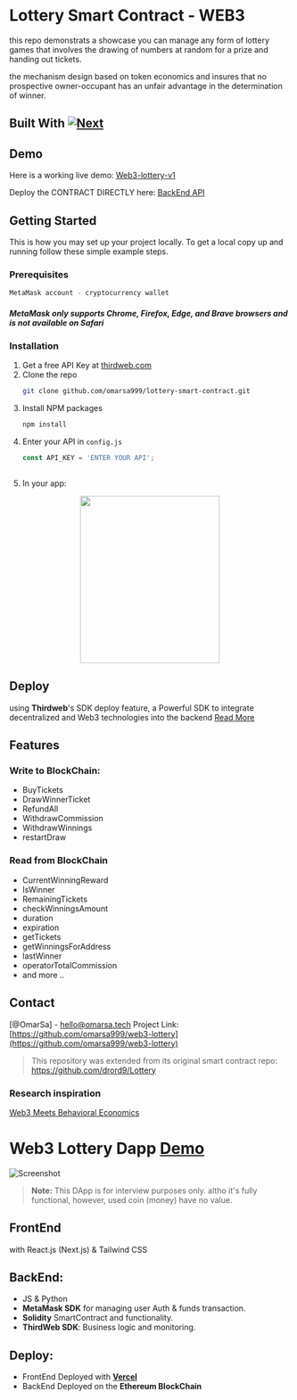 
# Lottery Smart Contract - WEB3

this repo demonstrats a showcase  you can manage any form of lottery games that involves the drawing of numbers at random for a prize and handing out tickets.

the mechanism design based on token economics and insures that no prospective owner-occupant has an unfair advantage in the determination of winner.




## Built With [![Next][Next.js]][Next-url]

## Demo
Here is a working live demo: [Web3-lottery-v1](http://web3-lottery-v1.vercel.app)

Deploy the CONTRACT DIRECTLY here: [BackEnd API](https://thirdweb.com/0x741179Acd84FeDEb7315a8ce4149f5cEF914185c/Lottery)

<!-- GETTING STARTED -->
## Getting Started

This is how you may set up your project locally.
To get a local copy up and running follow these simple example steps.

### Prerequisites
  ```sh
  MetaMask account - cryptocurrency wallet 
  ```
  ##### MetaMask only supports Chrome, Firefox, Edge, and Brave browsers and is not available on Safari
  
  
### Installation

1. Get a free API Key at [thirdweb.com](thirdweb.com)
2. Clone the repo
   ```sh
   git clone github.com/omarsa999/lottery-smart-contract.git
   ```
3. Install NPM packages
   ```sh
   npm install
   ```
4. Enter your API in `config.js`
   ```js
   const API_KEY = 'ENTER YOUR API';
  
5. In your app:

<p align="center">
<img src="https://user-images.githubusercontent.com/72961940/189704641-00fdc1b0-e713-46b1-8db7-2b7ec68a46a0.png" width="250" height="300" />
</p>

## Deploy
using **Thirdweb**'s SDK deploy feature, a Powerful SDK to integrate decentralized and Web3 technologies into the backend [Read More](https://portal.thirdweb.com/)


## Features

### Write to BlockChain:
* BuyTickets
* DrawWinnerTicket
* RefundAll
* WithdrawCommission
* WithdrawWinnings
* restartDraw

### Read from BlockChain
* CurrentWinningReward
* IsWinner
* RemainingTickets
* checkWinningsAmount
* duration
* expiration
* getTickets
* getWinningsForAddress
* lastWinner
* operatorTotalCommission
* and more ..



<!-- CONTACT -->
## Contact

[@OmarSa] - hello@omarsa.tech
Project Link: [https://github.com/omarsa999/web3-lottery](https://github.com/omarsa999/web3-lottery)


> This repository was extended from its original smart contract repo: https://github.com/drord9/Lottery

### Research inspiration
[Web3 Meets Behavioral Economics](https://arxiv.org/abs/2206.03664)

[Next.js]: https://img.shields.io/badge/solidity-000000?style=for-the-badge&logo=solidity&logoColor=white
[Next-url]: https://nextjs.org/











# Web3 Lottery Dapp [Demo](http://web3-lottery-v1.vercel.app)

![Screenshot](resourses/6szy70.gif)


> **Note:** This DApp is for interview purposes only. altho it's fully functional, however, used coin (money) have no value.

## FrontEnd

with React.js (Next.js) & Tailwind CSS


## BackEnd:
- JS & Python
- **MetaMask SDK** for managing user Auth & funds transaction.
- **Solidity** SmartContract and functionality.
- **ThirdWeb SDK**: Business logic and monitoring.

## Deploy:
- FrontEnd Deployed with [**Vercel**](https://vercel.com/new?utm_source=github&utm_medium=readme&utm_campaign=next-example)
- BackEnd Deployed on the **Ethereum BlockChain**



